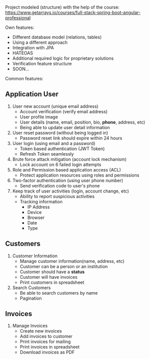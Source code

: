 Project modeled (structure) with the help of the course: https://www.getarrays.io/courses/full-stack-spring-boot-angular-professional 

Own features: 
  - Different database model (relations, tables)
  - Using a different approach
  - Integration with JPA
  - HATEOAS
  - Additional required logic for proprietary solutions
  - Verification feature structure
  - SOON...

Common features:

## Application User

1.  User new account (unique email address)
    -   Account verification (verify email address)
    -   User profile image
    -   User details (name, email, position, bio, **phone**, address,
        etc)
    -   Being able to update user detail information
2.  User reset password (without being logged in)
    -   Password reset link should expire within 24 hours
3.  User login (using email and a password)
    -   Token based authentication (JWT Token)
    -   Refresh Token seamlessly
4.  Brute force attack mitigation (account lock mechanism)
    -   Lock account on 6 failed login attempts
5.  Role and Permission based application access (ACL)
    -   Protect application resources using roles and permissions
6.  Two-factor authentication (using user phone number)
    -   Send verification code to user's phone
7.  Keep track of user activities (login, account change, etc)
    -   Ability to report suspicious activities
    -   Tracking information
        -   IP Address
        -   Device
        -   Browser
        -   Date
        -   Type

## Customers

1.  Customer Information
    -   Manage customer information(name, address, etc)
    -   Customer can be a person or an institution
    -   Customer should have a **status**
    -   Customer will have invoices
    -   Print customers in spreadsheet
2.  Search Customers
    -   Be able to search customers by name
    -   Pagination

## Invoices

1.  Manage Invoices
    -   Create new invoices
    -   Add invoices to customer
    -   Print invoices for mailing
    -   Print invoices in spreadsheet
    -   Download invoices as PDF

